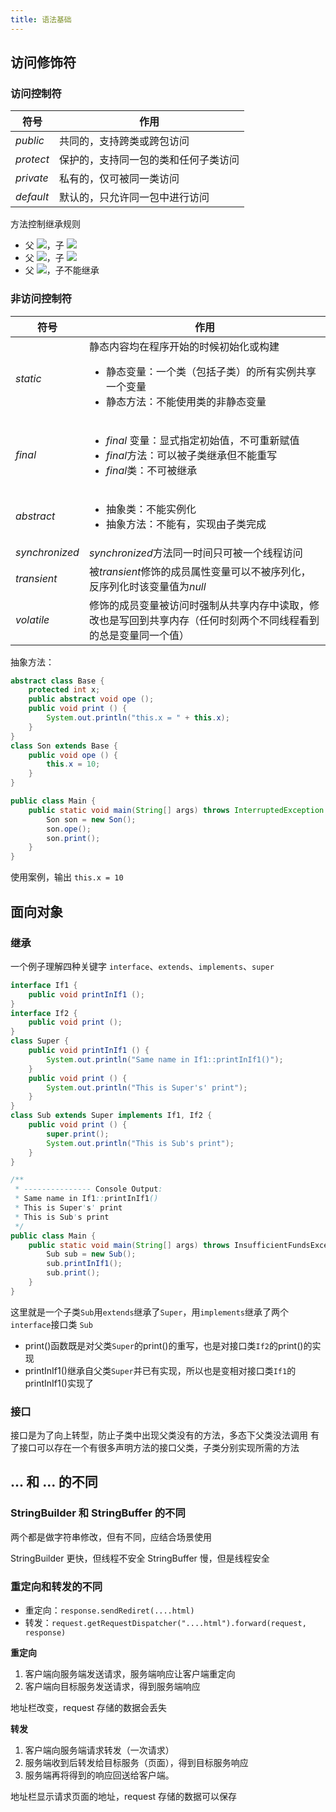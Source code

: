 ```yaml
---
title: 语法基础
---
```


## 访问修饰符

### 访问控制符

| 符号 | 作用 |
| --- | --- |
| $public$ | 共同的，支持跨类或跨包访问 |
| $protect$ | 保护的，支持同一包的类和任何子类访问 |
| $private$ | 私有的，仅可被同一类访问 |
| $default$ | 默认的，只允许同一包中进行访问 |

方法控制继承规则

* 父 ![](https://cdn.nlark.com/yuque/__latex/c0bd9424f7588878c84aa942a378c31c.svg)，子 ![](https://cdn.nlark.com/yuque/__latex/c0bd9424f7588878c84aa942a378c31c.svg)
* 父 ![](https://cdn.nlark.com/yuque/__latex/4ac723cf3eab5d87e5599f47e17f7cdc.svg)，子 ![](https://cdn.nlark.com/yuque/__latex/5235a50f127c0455340f8b87ed4b5eb4.svg)
* 父 ![](https://cdn.nlark.com/yuque/__latex/8d567fd1de30a271cee0e3eef35f16aa.svg)，子不能继承

### 非访问控制符

| 符号 | 作用 |
|-|-|
| $static$ | 静态内容均在程序开始的时候初始化或构建<ul><li>静态变量：一个类（包括子类）的所有实例共享一个变量</li><li>静态方法：不能使用类的非静态变量</li></ul>|
| $final$ | <ul><li>$final$ 变量：显式指定初始值，不可重新赋值</li><li>$final$方法：可以被子类继承但不能重写</li><li>$final$类：不可被继承</li></ul>|
| $abstract$ | <ul><li>抽象类：不能实例化</li><li>抽象方法：不能有，实现由子类完成</li></ul> |
| $synchronized$ | $synchronized$方法同一时间只可被一个线程访问 |
| $transient$ | 被$transient$修饰的成员属性变量可以不被序列化，反序列化时该变量值为$null$ |
| $volatile$ | 修饰的成员变量被访问时强制从共享内存中读取，修改也是写回到共享内存（任何时刻两个不同线程看到的总是变量同一个值） |

抽象方法：

```java
abstract class Base {
    protected int x;
    public abstract void ope ();
    public void print () {
        System.out.println("this.x = " + this.x);
    }
}
class Son extends Base {
    public void ope () {
        this.x = 10;
    }
}

public class Main {
    public static void main(String[] args) throws InterruptedException {
        Son son = new Son();
        son.ope();
        son.print();
    }
}
```
使用案例，输出 `this.x = 10`

## 面向对象

### 继承


一个例子理解四种关键字 `interface`、`extends`、`implements`、`super`

```java
interface If1 {
    public void printInIf1 ();
}
interface If2 {
    public void print ();
}
class Super {
    public void printInIf1 () {
        System.out.println("Same name in If1::printInIf1()");
    }
    public void print () {
        System.out.println("This is Super's' print");
    }
}
class Sub extends Super implements If1, If2 {
    public void print () {
        super.print();
        System.out.println("This is Sub's print");
    }
}

/**
 * --------------- Console Output:
 * Same name in If1::printInIf1()
 * This is Super's' print
 * This is Sub's print
 */
public class Main {
    public static void main(String[] args) throws InsufficientFundsException {
        Sub sub = new Sub();
        sub.printInIf1();
        sub.print();
    }
}
```

这里就是一个子类`Sub`用`extends`继承了`Super`，用`implements`继承了两个`interface`接口类
`Sub`

* print()函数既是对父类`Super`的print()的重写，也是对接口类`If2`的print()的实现
* printInIf1()继承自父类`Super`并已有实现，所以也是变相对接口类`If1`的printInIf1()实现了

### 接口

接口是为了向上转型，防止子类中出现父类没有的方法，多态下父类没法调用
有了接口可以存在一个有很多声明方法的接口父类，子类分别实现所需的方法

## ... 和 ... 的不同

### StringBuilder 和 StringBuffer 的不同

两个都是做字符串修改，但有不同，应结合场景使用

StringBuilder 更快，但线程不安全
StringBuffer 慢，但是线程安全

### 重定向和转发的不同

* 重定向：`response.sendRediret(....html)`
* 转发：`request.getRequestDispatcher("....html").forward(request, response)`

**重定向**

1. 客户端向服务端发送请求，服务端响应让客户端重定向
2. 客户端向目标服务发送请求，得到服务端响应

地址栏改变，request 存储的数据会丢失

**转发**

1. 客户端向服务端请求转发（一次请求）
2. 服务端收到后转发给目标服务（页面），得到目标服务响应
3. 服务端再将得到的响应回送给客户端。

地址栏显示请求页面的地址，request 存储的数据可以保存


